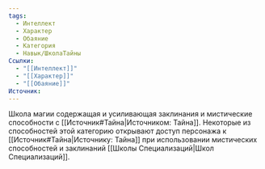```yaml
---
tags:
  - Интеллект
  - Характер
  - Обаяние
  - Категория
  - Навык/ШколаТайны
Ссылки:
  - "[[Интеллект]]"
  - "[[Характер]]"
  - "[[Обаяние]]"
Источник:
---
```

Школа магии содержащая и усиливающая заклинания и мистические способности с [[Источник#Тайна|Источником: Тайна]]. Некоторые из способностей этой категорию открывают доступ персонажа к [[Источник#Тайна|Источнику: Тайна]] при использовании мистических способностей и заклинаний [[Школы Специализаций|Школ Специализаций]]. 